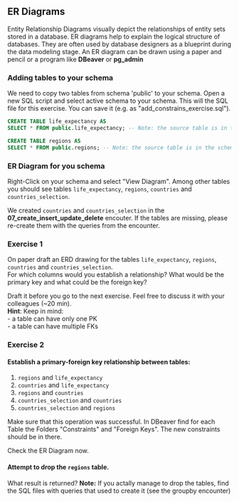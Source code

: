 ## ER Diagrams

Entity Relationship Diagrams visually depict the relationships of entity sets stored in a database. ER diagrams help to explain the logical structure of databases. They are often used by database designers as a blueprint during the data modeling stage. An ER diagram can be drawn using a paper and pencil or a program like **DBeaver** or **pg_admin** 

### Adding tables to your schema
We need to copy two tables from schema 'public' to your schema. Open a new SQL script and select active schema to your schema.
This will the SQL file for this exercise. You can save it (e.g. as "add_constrains_exercise.sql").

```sql
CREATE TABLE life_expectancy AS
SELECT * FROM public.life_expectancy; -- Note: the source table is in the schema 'public'

CREATE TABLE regions AS
SELECT * FROM public.regions; -- Note: the source table is in the schema 'public'
```

### ER Diagram for you schema
Right-Click on your schema and select "View Diagram". Among other tables you should see tables `life_expectancy`, `regions`, `countries` and `countries_selection`. 

We created `countries` and `countries_selection` in the **07_create_insert_update_delete** encouter. If the tables are missing, please re-create them with the queries from the encounter.

### Exercise 1

On paper draft an ERD drawing for the tables `life_expectancy`, `regions`, `countries` and `countries_selection`.  
For which columns would you establish a relationship? What would be the primary key and what could be the foreign key?

Draft it before you go to the next exercise. Feel free to discuss it with your colleagues (~20 min).  
**Hint**: Keep in mind:  
        - a table can have only one PK  
        - a table can have multiple FKs

### Exercise 2

#### Establish a primary-foreign key relationship between tables:
1. `regions` and `life_expectancy`
2. `countries` and `life_expectancy`
3. `regions` and `countries`
4. `countries_selection` and `countries`
5. `countries_selection` and `regions`

Make sure that this operation was successful. In DBeaver find for each Table the Folders "Constraints" and "Foreign Keys". The new constraints should be in there.

Check the ER Diagram now.

#### Attempt to drop the `regions` table. 
What result is returned?
**Note:** If you actally manage to drop the tables, find the SQL files with queries that used to create it (see the groupby encounter)